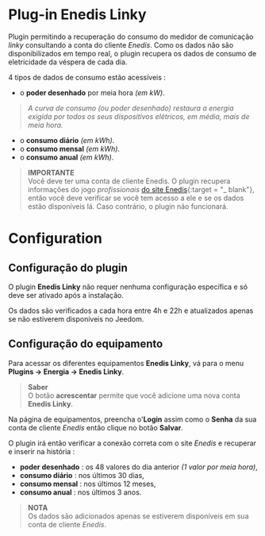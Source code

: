 # Plug-in Enedis Linky

Plugin permitindo a recuperação do consumo do medidor de comunicação *linky* consultando a conta do cliente *Enedis*. Como os dados não são disponibilizados em tempo real, o plugin recupera os dados de consumo de eletricidade da véspera de cada dia.

4 tipos de dados de consumo estão acessíveis :
- o **poder desenhado** por meia hora *(em kW)*.
>*A curva de consumo *(ou poder desenhado)* restaura a energia exigida por todos os seus dispositivos elétricos, em média, mais de meia hora.*

- o **consumo diário** *(em kWh)*.
- o **consumo mensal** *(em kWh)*.
- o **consumo anual** *(em kWh)*.

>**IMPORTANTE**      
>Você deve ter uma conta de cliente Enedis. O plugin recupera informações do jogo *profissionais* [do site Enedis](https://espace-client-connexion.enedis.fr/auth/XUI/#login/&realm=particuliers&goto=https://espace-client-particuliers.enedis.fr%2Fgroup%2Fespace-particuliers%2Faccueil){:target = "\_ blank"}, então você deve verificar se você tem acesso a ele e se os dados estão disponíveis lá. Caso contrário, o plugin não funcionará.

# Configuration

## Configuração do plugin

O plugin **Enedis Linky** não requer nenhuma configuração específica e só deve ser ativado após a instalação.

Os dados são verificados a cada hora entre 4h e 22h e atualizados apenas se não estiverem disponíveis no Jeedom.

## Configuração do equipamento

Para acessar os diferentes equipamentos **Enedis Linky**, vá para o menu **Plugins → Energia → Enedis Linky**.

> **Saber**    
> O botão **acrescentar** permite que você adicione uma nova conta **Enedis Linky**.

Na página de equipamentos, preencha o'**Login** assim como o **Senha** da sua conta de cliente *Enedis* então clique no botão **Salvar**.

O plugin irá então verificar a conexão correta com o site *Enedis* e recuperar e inserir na história :
- **poder desenhado** : os 48 valores do dia anterior *(1 valor por meia hora)*,
- **consumo diário** : nos últimos 30 dias,
- **consumo mensal** : nos últimos 12 meses,
- **consumo anual** : nos últimos 3 anos.

>**NOTA**     
>Os dados são adicionados apenas se estiverem disponíveis em sua conta de cliente *Enedis*.
